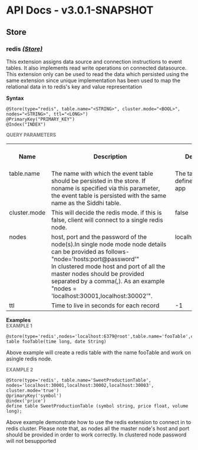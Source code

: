# API Docs - v3.0.1-SNAPSHOT

## Store

### redis *<a target="_blank" href="http://siddhi.io/documentation/siddhi-5.x/query-guide-5.x/#store">(Store)</a>*

<p style="word-wrap: break-word">This extension assigns data source and connection instructions to event tables. It also implements read write operations on connected datasource. This extension only can be used to read the data which persisted using the same extension since unique implementation has been used to map the relational data in to redis's key and value representation</p>

<span id="syntax" class="md-typeset" style="display: block; font-weight: bold;">Syntax</span>
```
@Store(type="redis", table.name="<STRING>", cluster.mode="<BOOL>", nodes="<STRING>", ttl="<LONG>")
@PrimaryKey("PRIMARY_KEY")
@Index("INDEX")
```

<span id="query-parameters" class="md-typeset" style="display: block; color: rgba(0, 0, 0, 0.54); font-size: 12.8px; font-weight: bold;">QUERY PARAMETERS</span>
<table>
    <tr>
        <th>Name</th>
        <th style="min-width: 20em">Description</th>
        <th>Default Value</th>
        <th>Possible Data Types</th>
        <th>Optional</th>
        <th>Dynamic</th>
    </tr>
    <tr>
        <td style="vertical-align: top">table.name</td>
        <td style="vertical-align: top; word-wrap: break-word">The name with which the event table should be persisted in the store. If noname is specified via this parameter, the event table is persisted with the same name as the Siddhi table.</td>
        <td style="vertical-align: top">The tale name defined in the siddhi app</td>
        <td style="vertical-align: top">STRING</td>
        <td style="vertical-align: top">Yes</td>
        <td style="vertical-align: top">No</td>
    </tr>
    <tr>
        <td style="vertical-align: top">cluster.mode</td>
        <td style="vertical-align: top; word-wrap: break-word">This will decide the redis mode. if this is false, client will connect to a single redis node.</td>
        <td style="vertical-align: top">false</td>
        <td style="vertical-align: top">BOOL</td>
        <td style="vertical-align: top">No</td>
        <td style="vertical-align: top">No</td>
    </tr>
    <tr>
        <td style="vertical-align: top">nodes</td>
        <td style="vertical-align: top; word-wrap: break-word">host, port and the password of the node(s).In single node mode node details can be provided as follows- "node='hosts:port@password'" <br>In clustered mode host and port of all the master nodes should be provided separated by a comma(,). As an example "nodes = 'localhost:30001,localhost:30002'".</td>
        <td style="vertical-align: top">localhost:6379@root</td>
        <td style="vertical-align: top">STRING</td>
        <td style="vertical-align: top">Yes</td>
        <td style="vertical-align: top">No</td>
    </tr>
    <tr>
        <td style="vertical-align: top">ttl</td>
        <td style="vertical-align: top; word-wrap: break-word">Time to live in seconds for each record</td>
        <td style="vertical-align: top">-1</td>
        <td style="vertical-align: top">LONG</td>
        <td style="vertical-align: top">Yes</td>
        <td style="vertical-align: top">No</td>
    </tr>
</table>

<span id="examples" class="md-typeset" style="display: block; font-weight: bold;">Examples</span>
<span id="example-1" class="md-typeset" style="display: block; color: rgba(0, 0, 0, 0.54); font-size: 12.8px; font-weight: bold;">EXAMPLE 1</span>
```
@store(type='redis',nodes='localhost:6379@root',table.name='fooTable',cluster.mode=false)define table fooTable(time long, date String)
```
<p style="word-wrap: break-word">Above example will create a redis table with the name fooTable and work on asingle redis node.</p>

<span id="example-2" class="md-typeset" style="display: block; color: rgba(0, 0, 0, 0.54); font-size: 12.8px; font-weight: bold;">EXAMPLE 2</span>
```
@Store(type='redis', table.name='SweetProductionTable', nodes='localhost:30001,localhost:30002,localhost:30003', cluster.mode='true')
@primaryKey('symbol')
@index('price') 
define table SweetProductionTable (symbol string, price float, volume long);
```
<p style="word-wrap: break-word">Above example demonstrate how to use the redis extension to connect in to redis cluster. Please note that, as nodes all the master node's host and port should be provided in order to work correctly. In clustered node password will not besupported</p>

